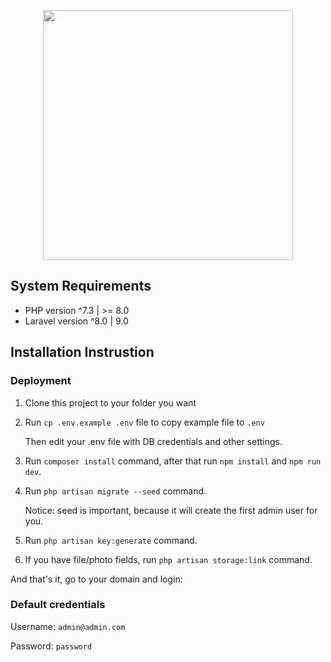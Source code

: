 <p align="center"><a href="https://laravel.com" target="_blank"><img src="https://raw.githubusercontent.com/laravel/art/master/logo-lockup/5%20SVG/2%20CMYK/1%20Full%20Color/laravel-logolockup-cmyk-red.svg" width="400"></a></p>

## System Requirements
- PHP version ^7.3 | >= 8.0
- Laravel version ^8.0 | 9.0

## Installation Instrustion
### Deployment
1. Clone this project to your folder you want

2. Run `cp .env.example .env` file to copy example file to `.env`

     Then edit your .env file with DB credentials and other settings.
     
3. Run `composer install` command, after that run `npm install` and `npm run dev`.

4. Run `php artisan migrate --seed` command.

    Notice: seed is important, because it will create the first admin user for you.
    
5. Run `php artisan key:generate` command.

6. If you have file/photo fields, run `php artisan storage:link` command.

And that's it, go to your domain and login:

### Default credentials
Username: `admin@admin.com`

Password: `password`
